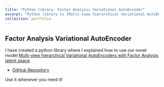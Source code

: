 ```yaml
---
title: "Python library: Factor Analysis Variational AutoEncoder"
excerpt: "Python library to [Multi-view hierarchical Variational AutoEncoders with Factor Analysis latent space](https://arxiv.org/abs/2207.09185) paper."
collection: portfolio
---
```


## Factor Analysis Variational AutoEncoder
I have created a python library where I explained how to use our novel model [Multi-view hierarchical Variational AutoEncoders with Factor Analysis latent space](https://arxiv.org/abs/2207.09185).

* [GitHub Repository](https://github.com/aguerrerolopez/FA-VAE)

Use it whenever you need it!
